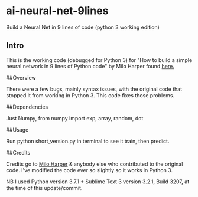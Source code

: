 # ai-neural-net-9lines

Build a Neural Net in 9 lines of code (python 3 working edition)

## Intro

This is the working code (debugged for Python 3) for "How to build a simple neural network in 9 lines of Python code" by Milo Harper found [here.](https://medium.com/technology-invention-and-more/how-to-build-a-simple-neural-network-in-9-lines-of-python-code-cc8f23647ca1)

##Overview

There were a few bugs, mainly syntax issues, with the original code that stopped it from working in Python 3. This code fixes those problems. 

##Dependencies

Just Numpy, from numpy import exp, array, random, dot

##Usage

Run python short_version.py in terminal to see it train, then predict.

##Credits

Credits go to [Milo Harper](https://github.com/miloharper) & anybody else who contributed to the original code. I've modified the code ever so slightly so it works in Python 3.

NB I used Python version 3.7.1 + Sublime Text 3 version 3.2.1, Build 3207, at the time of this update/commit.
